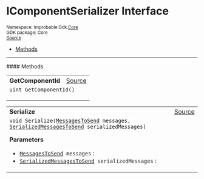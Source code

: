
# IComponentSerializer Interface
<sup>
Namespace: Improbable.Gdk.<a href="{{urlRoot}}/api/core-index">Core</a><br/>
GDK package: Core<br/>
<a href="https://www.github.com/spatialos/gdk-for-unity/blob/15bb5eac/workers/unity/Packages/io.improbable.gdk.core/Worker/MessageSerialization.cs/#L22">Source</a>
<style>
a code {
                    padding: 0em 0.25em!important;
}
code {
                    background-color: #ffffff!important;
}
</style>
</sup>
<nav id="pageToc" class="page-toc"><ul><li><a href="#methods">Methods</a>
</ul></nav>













</p>
<hr style="width:100%; border-top-color:#d8d8d8" />
#### Methods


</p>




<table width="100%">
    <tr>
        <td style="border-right:none"><b>GetComponentId</b></td>
        <td style="border-left:none; text-align:right"><a href="https://www.github.com/spatialos/gdk-for-unity/blob/15bb5eac/workers/unity/Packages/io.improbable.gdk.core/Worker/MessageSerialization.cs/#L24">Source</a></td>
    </tr>
    <tr>
        <td colspan="2">
<code>uint GetComponentId()</code></p>






</td>
    </tr>
</table>


<table width="100%">
    <tr>
        <td style="border-right:none"><b>Serialize</b></td>
        <td style="border-left:none; text-align:right"><a href="https://www.github.com/spatialos/gdk-for-unity/blob/15bb5eac/workers/unity/Packages/io.improbable.gdk.core/Worker/MessageSerialization.cs/#L26">Source</a></td>
    </tr>
    <tr>
        <td colspan="2">
<code>void Serialize(<a href="{{urlRoot}}/api/core/messages-to-send">MessagesToSend</a> messages, <a href="{{urlRoot}}/api/core/serialized-messages-to-send">SerializedMessagesToSend</a> serializedMessages)</code></p>



</p>

<b>Parameters</b>

<ul>
<li><code><a href="{{urlRoot}}/api/core/messages-to-send">MessagesToSend</a> messages</code> : </li>
<li><code><a href="{{urlRoot}}/api/core/serialized-messages-to-send">SerializedMessagesToSend</a> serializedMessages</code> : </li>
</ul>





</td>
    </tr>
</table>






